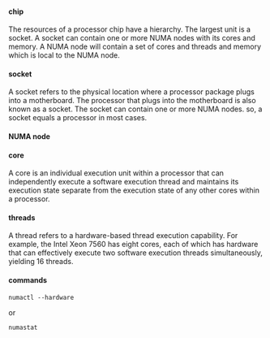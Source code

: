 #### chip
The resources of a processor chip have a hierarchy. 
The largest unit is a socket. A socket can contain one or more NUMA nodes with its cores and memory. 
A NUMA node will contain a set of cores and threads and memory which is local to the NUMA node.

#### socket
A socket refers to the physical location where a processor package plugs into a motherboard. 
The processor that plugs into the motherboard is also known as a socket. The socket can contain one or more NUMA nodes.
so, a socket equals a processor in most cases.

#### NUMA node

#### core
A core is an individual execution unit within a processor that can independently execute a software execution thread
and maintains its execution state separate from the execution state of any other cores within a processor.

#### threads
A thread refers to a hardware-based thread execution capability. For example, the Intel Xeon 7560 has eight cores,
each of which has hardware that can effectively execute two software execution threads simultaneously, yielding 16 threads.

#### commands
```
numactl --hardware
```
or
```
numastat
```
